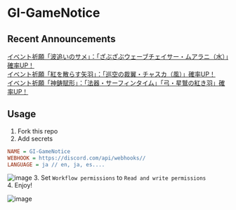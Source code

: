 # GI-GameNotice

## Recent Announcements
[イベント祈願「波追いのサメ」：「ざぶざぶウェーブチェイサー・ムアラニ（水）」確率UP！](log/21240.md)  
[イベント祈願「紅を散らす矢羽」：「巡空の裁翼・チャスカ（風）」確率UP！](log/21241.md)  
[イベント祈願「神鋳賦形」：「法器・サーフィンタイム」「弓・星鷲の紅き羽」確率UP！](log/21242.md)
<end>

## Usage
1. Fork this repo
2. Add secrets
```ini
NAME = GI-GameNotice
WEBHOOK = https://discord.com/api/webhooks//
LANGUAGE = ja // en, ja, es....
```
![image](https://github.com/c2t-r/GI-GameNotice/assets/80561604/63d8a4f2-9ec2-49d7-a637-44d728b2f945)
3. Set `Workflow permissions` to `Read and write permissions`  
4. Enjoy!

![image](https://github.com/c2t-r/GI-GameNotice/assets/80561604/24ec6182-cd99-4969-ab59-1d65c886077a)
